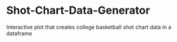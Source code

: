 # Shot-Chart-Data-Generator
Interactive plot that creates college basketball shot chart data in a dataframe
